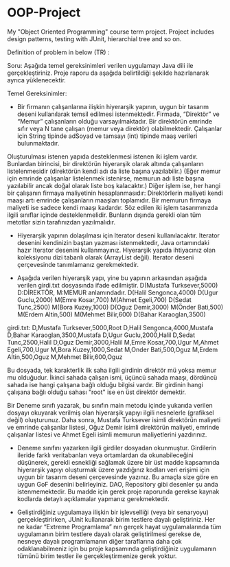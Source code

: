 # OOP-Project
My "Object Oriented Programming" course term project. Project includes design patterns, testing with JUnit, hierarchial tree and so on.

Definition of problem in below (TR) :

Soru:
Aşağıda temel gereksinimleri verilen uygulamayı Java dili ile gerçekleştiriniz. Proje raporu da
aşağıda belirtildiği şekilde hazırlanarak ayrıca yüklenecektir.

Temel Gereksinimler:
* Bir firmanın çalışanlarına ilişkin hiyerarşik yapının, uygun bir tasarım deseni kullanılarak
temsil edilmesi istenmektedir. Firmada, “Direktör” ve “Memur” çalışanların olduğu
varsayılmaktadır. Bir direktörün emrinde sıfır veya N tane çalışan (memur veya direktör)
olabilmektedir. Çalışanlar için String tipinde adSoyad ve tamsayı (int) tipinde maaş verileri
bulunmaktadır.

Oluşturulması istenen yapıda desteklenmesi istenen iki işlem vardır. Bunlardan birincisi, bir
direktörün hiyerarşik olarak altında çalışanların listelenmesidir (direktörün kendi adı da liste
başına yazılabilir.) (Eğer memur için emrinde çalışanlar listelenmek istenirse, memurun adı
liste başına yazılabilir ancak doğal olarak liste boş kalacaktır.) Diğer işlem ise, her hangi bir
çalışanın firmaya maliyetinin hesaplanmasıdır: Direktörlerin maliyeti kendi maaşı artı
emrinde çalışanların maaşları toplamıdır. Bir memurun firmaya maliyeti ise sadece kendi
maaşı kadardır. Söz edilen iki işlem tasarımınızda ilgili sınıflar içinde desteklenmelidir.
Bunların dışında gerekli olan tüm metotlar sizin tarafınızdan yazılmalıdır.

* Hiyerarşik yapının dolaşılması için Iterator deseni kullanılacaktır. Iterator desenini
kendinizin baştan yazması istenmektedir, Java ortamındaki hazır Iterator desenini
kullanmayınız. Hiyerarşik yapıda ihtiyacınız olan koleksiyonu dizi tabanlı olarak (ArrayList
değil). Iterator deseni çerçevesinde tanımlamanız gerekmektedir.

* Aşağıda verilen hiyerarşik yapı, yine bu yapının arkasından aşağıda verilen girdi.txt
dosyasında ifade edilmiştir.
D(Mustafa Turksever,5000) D:DİREKTÖR, M:MEMUR anlamındadır.
D(Halil Sengonca,4000)
D(Ugur Guclu,2000)
M(Emre Kosar,700) M(Ahmet Egeli,700)
D(Sedat Tunc,2500)
M(Bora Kuzey,1000)
D(Oguz Demir,3000)
M(Önder Bati,500) M(Erdem Altin,500) M(Mehmet Bilir,600)
D(Bahar Karaoglan,3500)

girdi.txt:
D,Mustafa Turksever,5000,Root
D,Halil Sengonca,4000,Mustafa
D,Bahar Karaoglan,3500,Mustafa
D,Ugur Guclu,2000,Halil
D,Sedat Tunc,2500,Halil
D,Oguz Demir,3000,Halil
M,Emre Kosar,700,Ugur
M,Ahmet Egeli,700,Ugur
M,Bora Kuzey,1000,Sedat
M,Onder Bati,500,Oguz
M,Erdem Altin,500,Oguz
M,Mehmet Bilir,600,Oguz

Bu dosyada, tek karakterlik ilk saha ilgili girdinin direktör mü yoksa memur mu olduğudur.
İkinci sahada çalışan ismi, üçüncü sahada maaşı, dördüncü sahada ise hangi çalışana bağlı
olduğu bilgisi vardır. Bir girdinin hangi çalışana bağlı olduğu sahası "root" ise en üst direktör
demektir.

Bir Deneme sınıfı yazarak, bu sınıfın main metodu içinde yukarıda verilen dosyayı okuyarak verilmiş
olan hiyerarşik yapıyı ilgili nesnelerle (grafiksel değil) oluşturunuz. Daha sonra, Mustafa Turksever
isimli direktörün maliyeti ve emrinde çalışanlar listesi, Oğuz Demir isimli direktörün maliyeti,
emrinde çalışanlar listesi ve Ahmet Egeli isimli memurun maliyetlerini yazdırınız.

* Deneme sınıfını yazarken ilgili girdiler dosyadan okunmuştur. Girdilerin ileride farklı
veritabanları veya ortamlardan da okunabileceğini düşünerek, gerekli esnekliği sağlamak
üzere bir üst madde kapsamında hiyerarşik yapıyı oluşturmak üzere yazdığınız kodları veri
erişimi için uygun bir tasarım deseni çerçevesinde yazınız. Bu amaçla size göre en uygun GoF
desenini belirleyiniz. DAO, Repository gibi desenler şu anda istenmemektedir. Bu madde
için gerek proje raporunda gerekse kaynak kodlarda detaylı açıklamalar yapmanız
gerekmektedir.

* Geliştirdiğiniz uygulamaya ilişkin bir işlevselliği (veya bir senaryoyu) gerçekleştirirken,
JUnit kullanarak birim testlere dayalı geliştiriniz. Her ne kadar “Extreme Programlama” nın
gerçek hayat uygulamalarında tüm uygulamanın birim testlere dayalı olarak geliştirilmesi
gerekse de, nesneye dayalı programlamanın diğer taraflarına daha çok odaklanabilmeniz için
bu proje kapsamında geliştirdiğiniz uygulamanın tümünü birim testler ile gerçekleştirmenize
gerek yoktur.

